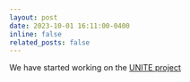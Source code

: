 ```yaml
---
layout: post
date: 2023-10-01 16:11:00-0400
inline: false
related_posts: false
---
```



We have started working on the [UNITE project](https://www.hw.ac.uk/news/articles/2023/crewless-maintenance-vessels-to-support.htm)